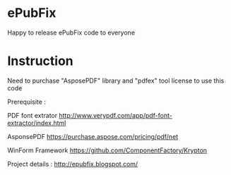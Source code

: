 # ePubFix

Happy to release ePubFix code to everyone

Instruction
===========
Need to purchase "AsposePDF" library and "pdfex" tool license to use this code

Prerequisite :

PDF font extrator
http://www.verypdf.com/app/pdf-font-extractor/index.html

AsponsePDF
https://purchase.aspose.com/pricing/pdf/net

WinForm Framework
https://github.com/ComponentFactory/Krypton


Project details : http://epubfix.blogspot.com/

